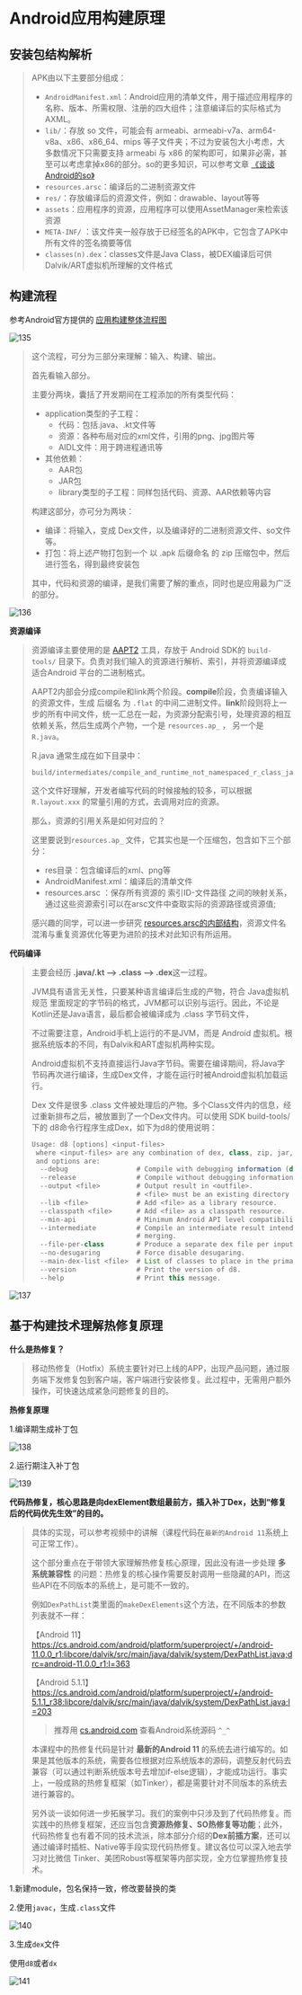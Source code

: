 # Android应用构建原理

## 安装包结构解析

> APK由以下主要部分组成：
>
> - `AndroidManifest.xml`：Android应用的清单文件，用于描述应用程序的名称、版本、所需权限、注册的四大组件；注意编译后的实际格式为AXML。
> - `lib/`：存放 so 文件，可能会有 armeabi、armeabi-v7a、arm64-v8a、x86、x86_64、mips 等子文件夹；不过为安装包大小考虑，大多数情况下只需要支持 armeabi 与 x86 的架构即可，如果非必需，甚至可以考虑拿掉x86的部分。so的更多知识，可以参考文章 [《谈谈Android的so》](http://allenfeng.com/2016/11/06/what-you-should-know-about-android-abi-and-so/)
> - `resources.arsc`：编译后的二进制资源文件
> - `res/`：存放编译后的资源文件，例如：drawable、layout等等
> - `assets`：应用程序的资源，应用程序可以使用AssetManager来检索该资源
> - `META-INF/` ：该文件夹一般存放于已经签名的APK中，它包含了APK中所有文件的签名摘要等信
> - `classes(n).dex`：classes文件是Java Class，被DEX编译后可供Dalvik/ART虚拟机所理解的文件格式



## 构建流程

参考Android官方提供的 [应用构建整体流程图](https://developer.android.com/studio/build)

![135](https://github.com/winfredzen/Android-Basic/blob/master/%E8%BF%9B%E9%98%B6/image/135.jpeg)

> 这个流程，可分为三部分来理解：输入、构建、输出。
>
> 首先看输入部分。
>
> 主要分两块，囊括了开发期间在工程添加的所有类型代码：
>
> - application类型的子工程：
>   - 代码：包括.java、.kt文件等
>   - 资源：各种布局对应的xml文件，引用的png、jpg图片等
>   - AIDL文件：用于跨进程通讯等
> - 其他依赖：
>   - AAR包
>   - JAR包
>   - library类型的子工程：同样包括代码、资源、AAR依赖等内容
>
> 构建这部分，亦可分为两块：
>
> - 编译：将输入，变成 Dex文件，以及编译好的二进制资源文件、so文件等。
> - 打包：将上述产物打包到一个 以 .apk 后缀命名 的 zip 压缩包中，然后进行签名，得到最终安装包
>
> 其中，代码和资源的编译，是我们需要了解的重点，同时也是应用最为广泛的部分。



![136](https://github.com/winfredzen/Android-Basic/blob/master/%E8%BF%9B%E9%98%B6/image/136.png)

**资源编译**

> 资源编译主要使用的是 [AAPT2](https://developer.android.google.cn/studio/command-line/aapt2) 工具，存放于 Android SDK的 `build-tools/` 目录下。负责对我们输入的资源进行解析、索引，并将资源编译成适合Android 平台的二进制格式。
>
> AAPT2内部会分成compile和link两个阶段。**compile**阶段，负责编译输入的资源文件，生成 后缀名 为 `.flat` 的中间二进制文件。**link**阶段则将上一步的所有中间文件，统一汇总在一起，为资源分配索引号，处理资源的相互依赖关系，然后生成两个产物，一个是 `resources.ap_` ， 另一个是 `R.java`。
>
> R.java 通常生成在如下目录中：
>
> ```
> build/intermediates/compile_and_runtime_not_namespaced_r_class_jar
> ```
>
> 这个文件好理解，开发者编写代码的时候接触的较多，可以根据 `R.layout.xxx` 的常量引用的方式，去调用对应的资源。
>
> 那么，资源的引用关系是如何对应的？
>
> 这里要说到`resources.ap_` 文件，它其实也是一个压缩包，包含如下三个部分：
>
> - res目录：包含编译后的xml、png等
> - AndroidManifest.xml：编译后的清单文件
> - resources.arsc ：保存所有资源的 索引ID-文件路径 之间的映射关系，通过这些资源索引可以在arsc文件中查取实际的资源路径或资源值;
>
> 感兴趣的同学，可以进一步研究 [resources.arsc的内部结构](http://androidxref.com/9.0.0_r3/xref/frameworks/base/libs/androidfw/include/androidfw/ResourceTypes.h)，资源文件名混淆与重复资源优化等更为进阶的技术对此知识有所运用。
>
> 



**代码编译**

> 主要会经历 **.java/.kt —> .class —> .dex**这一过程。
>
> JVM具有语言无关性，只要某种语言编译后生成的产物，符合 Java虚拟机规范 里面规定的字节码的格式，JVM都可以识别与运行。因此，不论是Kotlin还是Java语言，最后都会被编译成为 .class 字节码文件，
>
> 不过需要注意，Android手机上运行的不是JVM，而是 Android 虚拟机。根据系统版本的不同，有Dalvik和ART虚拟机两种实现。
>
> Android虚拟机不支持直接运行Java字节码。需要在编译期间，将Java字节码再次进行编译，生成Dex文件，才能在运行时被Android虚拟机加载运行。
>
> Dex 文件是很多 .class 文件被处理后的产物。多个Class文件内的信息，经过重新排布之后，被放置到了一个Dex文件内。可以使用 SDK build-tools/ 下的 d8命令行程序生成Dex，如下为d8的使用说明：
>
> ```java
> Usage: d8 [options] <input-files>
>  where <input-files> are any combination of dex, class, zip, jar, or apk files
>  and options are:
>   --debug                 # Compile with debugging information (default).
>   --release               # Compile without debugging information.
>   --output <file>         # Output result in <outfile>.
>                           # <file> must be an existing directory or a zip file.
>   --lib <file>            # Add <file> as a library resource.
>   --classpath <file>      # Add <file> as a classpath resource.
>   --min-api               # Minimum Android API level compatibility
>   --intermediate          # Compile an intermediate result intended for later
>                           # merging.
>   --file-per-class        # Produce a separate dex file per input class
>   --no-desugaring         # Force disable desugaring.
>   --main-dex-list <file>  # List of classes to place in the primary dex file.
>   --version               # Print the version of d8.
>   --help                  # Print this message.
> 
> ```



![137](https://github.com/winfredzen/Android-Basic/blob/master/%E8%BF%9B%E9%98%B6/image/137.png)



## 基于构建技术理解热修复原理

**什么是热修复？**

> 移动热修复（Hotfix）系统主要针对已上线的APP，出现产品问题，通过服务端下发修复包到客户端，客户端进行安装修复。此过程中，无需用户额外操作，可快速达成紧急问题修复的目的。

**热修复原理**

1.编译期生成补丁包

![138](https://github.com/winfredzen/Android-Basic/blob/master/%E8%BF%9B%E9%98%B6/image/138.png)

2.运行期注入补丁包

![139](https://github.com/winfredzen/Android-Basic/blob/master/%E8%BF%9B%E9%98%B6/image/139.png)



**代码热修复，核心思路是向dexElement数组最前方，插入补丁Dex，达到“修复后的代码优先生效”的目的。**

> 具体的实现，可以参考视频中的讲解（课程代码在`最新的Android 11`系统上可正常工作）。
>
> 这个部分重点在于带领大家理解热修复核心原理，因此没有进一步处理 **多系统兼容性** 的问题：热修复的核心操作需要反射调用一些隐藏的API，而这些API在不同版本的系统上，是可能不一致的。
>
> 例如`DexPathList`类里面的`makeDexElements`这个方法，在不同版本的参数列表就不一样：
>
> 【Android 11】
> https://cs.android.com/android/platform/superproject/+/android-11.0.0_r1:libcore/dalvik/src/main/java/dalvik/system/DexPathList.java;drc=android-11.0.0_r1;l=363
>
> 【Android 5.1.1】
> https://cs.android.com/android/platform/superproject/+/android-5.1.1_r38:libcore/dalvik/src/main/java/dalvik/system/DexPathList.java;l=203
>
> > 推荐用 [cs.android.com](http://cs.android.com/) 查看Android系统源码 `^_^`
>
> 本课程中的热修复代码是针对 **最新的Android 11** 的系统去进行编写的。如果是其他版本的系统，需要各位根据对应系统版本的源码，调整反射代码去兼容（可以通过判断系统版本号去增加if-else逻辑），才能成功运行。事实上，一般成熟的热修复框架（如Tinker），都是需要针对不同版本的系统去进行兼容的。
>
> 另外谈一谈如何进一步拓展学习。我们的案例中只涉及到了代码热修复。而实践中的热修复框架，还应当包含**资源热修复、SO热修复等功能**；此外，代码热修复也有着不同的技术流派，除本部分介绍的**Dex前插方案**，还可以通过编译时插桩、Native等手段实现代码热修复。建议各位可以深入地去学习对比微信 Tinker、美团Robust等框架等内部实现，全方位掌握热修复技术。



1.新建module，包名保持一致，修改要替换的类

2.使用`javac`，生成`.class`文件

![140](https://github.com/winfredzen/Android-Basic/blob/master/%E8%BF%9B%E9%98%B6/image/140.png)

3.生成`dex`文件

使用`d8`或者`dx`

![141](https://github.com/winfredzen/Android-Basic/blob/master/%E8%BF%9B%E9%98%B6/image/141.png)























